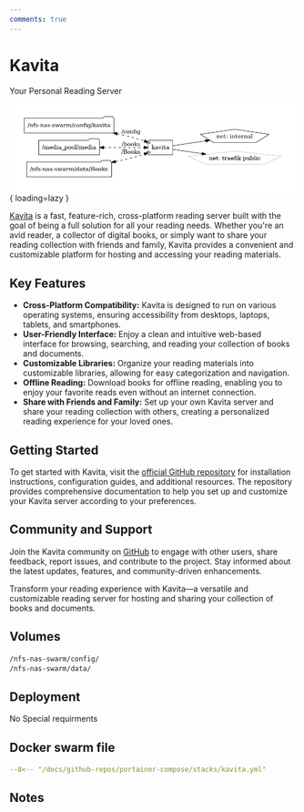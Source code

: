 ```yaml
---
comments: true
---
```


# Kavita

Your Personal Reading Server

![kavita diagram](../assets/diagrams/kavita.png){ loading=lazy }

[Kavita](https://github.com/ankit-patil/kavita) is a fast, feature-rich, cross-platform reading server built with the goal of being a full solution for all your reading needs. Whether you're an avid reader, a collector of digital books, or simply want to share your reading collection with friends and family, Kavita provides a convenient and customizable platform for hosting and accessing your reading materials.

## Key Features

- **Cross-Platform Compatibility:** Kavita is designed to run on various operating systems, ensuring accessibility from desktops, laptops, tablets, and smartphones.
- **User-Friendly Interface:** Enjoy a clean and intuitive web-based interface for browsing, searching, and reading your collection of books and documents.
- **Customizable Libraries:** Organize your reading materials into customizable libraries, allowing for easy categorization and navigation.
- **Offline Reading:** Download books for offline reading, enabling you to enjoy your favorite reads even without an internet connection.
- **Share with Friends and Family:** Set up your own Kavita server and share your reading collection with others, creating a personalized reading experience for your loved ones.

## Getting Started

To get started with Kavita, visit the [official GitHub repository](https://github.com/ankit-patil/kavita) for installation instructions, configuration guides, and additional resources. The repository provides comprehensive documentation to help you set up and customize your Kavita server according to your preferences.

## Community and Support

Join the Kavita community on [GitHub](https://github.com/ankit-patil/kavita) to engage with other users, share feedback, report issues, and contribute to the project. Stay informed about the latest updates, features, and community-driven enhancements.

Transform your reading experience with Kavita—a versatile and customizable reading server for hosting and sharing your collection of books and documents.


## Volumes

```bash
/nfs-nas-swarm/config/
/nfs-nas-swarm/data/
```

## Deployment
No Special requirments

## Docker swarm file
``` yaml linenums="1" 
--8<-- "/docs/github-repos/portainer-compose/stacks/kavita.yml"
```

## Notes

